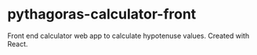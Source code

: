 # pythagoras-calculator-front
Front end calculator web app to calculate hypotenuse values. Created with React.
